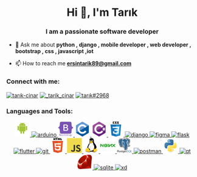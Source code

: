 <h1 align="center">Hi 👋, I'm Tarık</h1>
<h3 align="center">I am a passionate software developer</h3>

- 💬 Ask me about **python , django , mobile developer , web developer , bootstrap , css , javascript ,iot**

- 📫 How to reach me **ersintarik89@gmail.com**

<h3 align="left">Connect with me:</h3>
<p align="left">
    <a href="https://linkedin.com/in/tarık-cinar" target="blank"><img align="center"
                                                                      src="https://img.icons8.com/fluent/48/000000/linkedin-2.png"
                                                                      alt="tarık-cinar" height="40" width="40"/></a>
    <a href="https://instagram.com/_tarik_cinar" target="blank"><img align="center"
                                                                     src="https://img.icons8.com/color/48/000000/instagram-new.png"
                                                                     alt="_tarik_cinar" height="40" width="40"/></a>
    <a href="https://discord.gg/tarık#2968" target="blank"><img align="center"
                                                                src="https://img.icons8.com/fluent/48/000000/discord-logo.png"
                                                                alt="tarık#2968" height="40" width="40"/></a>
</p>

<h3 align="left">Languages and Tools:</h3>
<p align="center"><a href="https://developer.android.com" target="_blank"> <img
        src="https://raw.githubusercontent.com/devicons/devicon/master/icons/android/android-original-wordmark.svg"
        alt="android" width="40" height="40"/> </a> <a href="https://www.arduino.cc/" target="_blank"> <img
        src="https://cdn.worldvectorlogo.com/logos/arduino-1.svg" alt="arduino" width="40" height="40"/> </a> <a
        href="https://getbootstrap.com" target="_blank"> <img
        src="https://raw.githubusercontent.com/devicons/devicon/master/icons/bootstrap/bootstrap-plain-wordmark.svg"
        alt="bootstrap" width="40" height="40"/> </a> <a href="https://www.cprogramming.com/" target="_blank"> <img
        src="https://raw.githubusercontent.com/devicons/devicon/master/icons/c/c-original.svg" alt="c" width="40"
        height="40"/> </a> <a href="https://www.w3schools.com/cs/" target="_blank"> <img
        src="https://raw.githubusercontent.com/devicons/devicon/master/icons/csharp/csharp-original.svg" alt="csharp"
        width="40" height="40"/> </a> <a href="https://www.w3schools.com/css/" target="_blank"> <img
        src="https://raw.githubusercontent.com/devicons/devicon/master/icons/css3/css3-original-wordmark.svg" alt="css3"
        width="40" height="40"/> </a> <a href="https://www.djangoproject.com/" target="_blank"> <img
        src="https://user-images.githubusercontent.com/44093600/163901349-60225daa-5373-492c-8f98-4cce13108808.jpg" alt="django"
        width="40" height="40"/> </a> <a href="https://www.figma.com/" target="_blank"> <img
        src="https://www.vectorlogo.zone/logos/figma/figma-icon.svg" alt="figma" width="40" height="40"/> </a> <a
        href="https://flask.palletsprojects.com/" target="_blank"> <img
        src="https://img.icons8.com/cute-clipart/64/000000/flask.png" alt="flask" width="40" height="40"/>
</a> <a href="https://flutter.dev" target="_blank"> <img
        src="https://www.vectorlogo.zone/logos/flutterio/flutterio-icon.svg" alt="flutter" width="40" height="40"/> </a>
    <a href="https://git-scm.com/" target="_blank"> <img
            src="https://www.vectorlogo.zone/logos/git-scm/git-scm-icon.svg" alt="git" width="40" height="40"/> </a> <a
            href="https://www.w3.org/html/" target="_blank"> <img
            src="https://raw.githubusercontent.com/devicons/devicon/master/icons/html5/html5-original-wordmark.svg"
            alt="html5" width="40" height="40"/> </a> <a href="https://developer.mozilla.org/en-US/docs/Web/JavaScript"
                                                         target="_blank"> <img
            src="https://raw.githubusercontent.com/devicons/devicon/master/icons/javascript/javascript-original.svg"
            alt="javascript" width="40" height="40"/> </a> <a href="https://www.linux.org/" target="_blank"> <img
            src="https://raw.githubusercontent.com/devicons/devicon/master/icons/linux/linux-original.svg" alt="linux"
            width="40" height="40"/> </a> <a href="https://www.nginx.com" target="_blank"> <img
            src="https://raw.githubusercontent.com/devicons/devicon/master/icons/nginx/nginx-original.svg" alt="nginx"
            width="40" height="40"/> </a> <a href="https://www.postgresql.org" target="_blank"> <img
            src="https://raw.githubusercontent.com/devicons/devicon/master/icons/postgresql/postgresql-original-wordmark.svg"
            alt="postgresql" width="40" height="40"/> </a> <a href="https://postman.com" target="_blank"> <img
            src="https://www.vectorlogo.zone/logos/getpostman/getpostman-icon.svg" alt="postman" width="40"
            height="40"/> </a> <a href="https://www.python.org" target="_blank"> <img
            src="https://raw.githubusercontent.com/devicons/devicon/master/icons/python/python-original.svg"
            alt="python" width="40" height="40"/> </a> <a href="https://www.qt.io/" target="_blank"> <img
            src="https://upload.wikimedia.org/wikipedia/commons/0/0b/Qt_logo_2016.svg" alt="qt" width="40" height="40"/>
    </a> <a href="https://www.ruby-lang.org/en/" target="_blank"> <img
            src="https://raw.githubusercontent.com/devicons/devicon/master/icons/ruby/ruby-original.svg" alt="ruby"
            width="40" height="40"/> </a> <a href="https://www.sqlite.org/" target="_blank"> <img
            src="https://www.vectorlogo.zone/logos/sqlite/sqlite-icon.svg" alt="sqlite" width="40" height="40"/> </a>
    <a
            href="https://www.adobe.com/products/xd.html" target="_blank"> <img
            src="https://cdn.worldvectorlogo.com/logos/adobe-xd.svg" alt="xd" width="40" height="40"/> </a></p>

